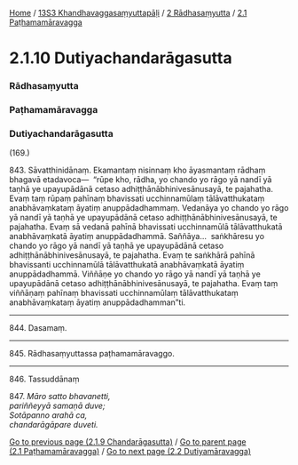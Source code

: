 
[Home](/) / [13S3 Khandhavaggasaṃyuttapāḷi](/tipitaka/13S3.md) / [2 Rādhasaṃyutta](/tipitaka/13S3/2.md) / [2.1 Paṭhamamāravagga](/tipitaka/13S3/2/2.1.md)

# 2.1.10 Dutiyachandarāgasutta

### Rādhasaṃyutta

### Paṭhamamāravagga

### Dutiyachandarāgasutta

(169.)

843\. Sāvatthinidānaṃ. Ekamantaṃ nisinnaṃ kho āyasmantaṃ rādhaṃ bhagavā etadavoca—  “rūpe kho, rādha, yo chando yo rāgo yā nandī yā taṇhā ye upayupādānā cetaso adhiṭṭhānābhinivesānusayā, te pajahatha. Evaṃ taṃ rūpaṃ pahīnaṃ bhavissati ucchinnamūlaṃ tālāvatthukataṃ anabhāvaṃkataṃ āyatiṃ anuppādadhammaṃ. Vedanāya yo chando yo rāgo yā nandī yā taṇhā ye upayupādānā cetaso adhiṭṭhānābhinivesānusayā, te pajahatha. Evaṃ sā vedanā pahīnā bhavissati ucchinnamūlā tālāvatthukatā anabhāvaṃkatā āyatiṃ anuppādadhammā. Saññāya…  saṅkhāresu yo chando yo rāgo yā nandī yā taṇhā ye upayupādānā cetaso adhiṭṭhānābhinivesānusayā, te pajahatha. Evaṃ te saṅkhārā pahīnā bhavissanti ucchinnamūlā tālāvatthukatā anabhāvaṃkatā āyatiṃ anuppādadhammā. Viññāṇe yo chando yo rāgo yā nandī yā taṇhā ye upayupādānā cetaso adhiṭṭhānābhinivesānusayā, te pajahatha. Evaṃ taṃ viññāṇaṃ pahīnaṃ bhavissati ucchinnamūlaṃ tālāvatthukataṃ anabhāvaṃkataṃ āyatiṃ anuppādadhamman”ti.

---

844\. Dasamaṃ.



---

845\. Rādhasaṃyuttassa paṭhamamāravaggo.



---

846\. Tassuddānaṃ



847\. _Māro satto bhavanetti,_  
_pariññeyyā samaṇā duve;_  
_Sotāpanno arahā ca,_  
_chandarāgāpare duveti._  


[Go to previous page (2.1.9 Chandarāgasutta)](/tipitaka/13S3/2/2.1/2.1.9.md) / [Go to parent page (2.1 Paṭhamamāravagga)](/tipitaka/13S3/2/2.1.md) / [Go to next page (2.2 Dutiyamāravagga)](/tipitaka/13S3/2/2.2.md)


